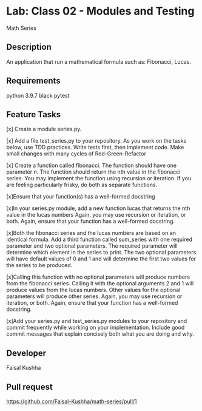 # Lab: Class 02 - Modules and Testing

Math Series

## Description

An application that run a mathematical formula such as: Fibonacci, Lucas.

## Requirements

python 3.9.7
black
pytest

## Feature Tasks

[x] Create a module series.py.

[x] Add a file test_series.py to your repository. As you work on the tasks below, use TDD practices. Write tests first, then implement code. Make small changes with many cycles of Red-Green-Refactor

[x] Create a function called fibonacci. The function should have one parameter n. The function should return the nth value in the fibonacci series. You may implement the function using recursion or iteration. If you are feeling particularly frisky, do both as separate functions.

[x]Ensure that your function(s) has a well-formed docstring

[x]In your series.py module, add a new function lucas that returns the nth value in the lucas numbers Again, you may use recursion or iteration, or both. Again, ensure that your function has a well-formed docstring.

[x]Both the fibonacci series and the lucas numbers are based on an identical formula. Add a third function called sum_series with one required parameter and two optional parameters. The required parameter will determine which element in the series to print. The two optional parameters will have default values of 0 and 1 and will determine the first two values for the series to be produced.

[x]Calling this function with no optional parameters will produce numbers from the fibonacci series. Calling it with the optional arguments 2 and 1 will produce values from the lucas numbers. Other values for the optional parameters will produce other series. Again, you may use recursion or iteration, or both. Again, ensure that your function has a well-formed docstring.

[x]Add your series.py and test_series.py modules to your repository and commit frequently while working on your implementation. Include good commit messages that explain concisely both what you are doing and why.

## Developer

Faisal Kushha

## Pull request

https://github.com/Faisal-Kushha/math-series/pull/1
